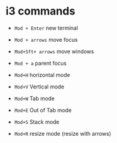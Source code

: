 # i3 commands
* `Mod + Enter`	new terminal
* `Mod + arrows`	move focus
* `Mod+Sft+ arrows`	move windows
* `Mod + a` 	parent focus

* `Mod+H`		horizontal mode
* `Mod+V`		Vertical mode
* `Mod+W`		Tab mode
* `Mod+E`		Out of Tab mode
* `Mod+S` 		Stack mode

* `Mod+R`		resize mode (resize with arrows)
